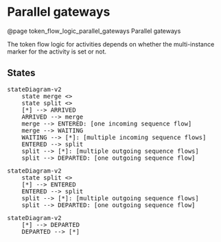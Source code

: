 # Parallel gateways
@page token_flow_logic_parallel_gateways Parallel gateways

The token flow logic for activities depends on whether the multi-instance marker for the activity is set or not. 

## States

<pre class="mermaid">
stateDiagram-v2
    state merge <<choice>>
    state split <<choice>>
    [*] --> ARRIVED
    ARRIVED --> merge
    merge --> ENTERED: [one incoming sequence flow]
    merge --> WAITING
    WAITING --> [*]: [multiple incoming sequence flows]
    ENTERED --> split
    split --> [*]: [multiple outgoing sequence flows]
    split --> DEPARTED: [one outgoing sequence flow]
</pre>

<pre class="mermaid">
stateDiagram-v2
    state split <<choice>>
    [*] --> ENTERED
    ENTERED --> split
    split --> [*]: [multiple outgoing sequence flows]
    split --> DEPARTED: [one outgoing sequence flow]
</pre>

<pre class="mermaid">
stateDiagram-v2
    [*] --> DEPARTED
    DEPARTED --> [*]
</pre>


